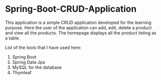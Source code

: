 # Spring-Boot-CRUD-Application
This application is a simple CRUD application developed for the learning purpose. Here the user of the application can add, edit, delete a product and view all the products. The homepage displays all the product listing as a table.

List of the tools that I have used here:
1. Spring Boot
2. Spring Data Jpa
3. MySQL for the database
4. Thymleaf
